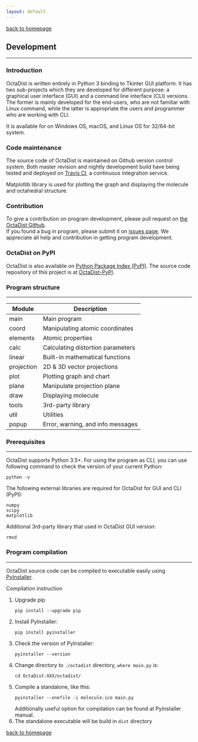 ```yaml
---
layout: default
---
```

[back to homepage](./)

## Development
***

### Introduction

OctaDist is written entirely in Python 3 binding to Tkinter GUI platform. 
It has two sub-projects which they are developed for different purpose: 
a graphical user interface (GUI) and a command line interface (CLI) versions. 
The former is mainly developed for the end-users, who are not familiar with Linux command, 
while the latter is appropriate the users and programmer who are working with CLI. 

It is available for on Windows OS, macOS, and Linux OS for 32/64-bit system. 

### Code maintenance

The source code of OctaDist is maintained on Github version control system. 
Both  master revision and nightly development build have being tested and deployed on [Travis CI](https://travis-ci.org/), a continuous integration service. 

Matplotlib library is used for plotting the graph and displaying the molecule and octahedral structure. <br/>

### Contribution

To give a contribution on program development, please pull request on [the OctaDist Github](https://github.com/OctaDist/OctaDist). <br/>
If you found a bug in program, please submit it on [issues page](https://github.com/OctaDist/OctaDist/issues). 
We appreciate all help and contribution in getting program development.

### OctaDist on PyPI
OctaDist is also available on [Python Package Index (PyPI)](https://pypi.org/project/octadist/).
The source code repository of this project is at [OctaDist-PyPI](https://github.com/OctaDist/OctaDist-PyPI). 

### Program structure
***

| Module     | Description       |
| ---------- | ----------------- |
| main       | Main program |
| coord      | Manipulating atomic coordinates |
| elements   | Atomic properties |
| calc       | Calculating distortion parameters |
| linear     | Built-in mathematical functions |
| projection | 2D & 3D vector projections |
| plot       | Plotting graph and chart |
| plane      | Manipulate projection plane |
| draw       | Displaying molecule |
| tools      | 3rd-party library |
| util       | Utilities |
| popup      | Error, warning, and info messages |

### Prerequisites
***

OctaDist supports Python 3.5+. For using the program as CLI, you can use following command to check the version of your current Python:
```
python -v
```
The following external libraries are required for OctaDist for GUI and CLI (PyPI):
```
numpy
scipy
matplotlib
```

Additional 3rd-party library that used in OctaDist GUI version:
```
rmsd
```

### Program compilation
***

OctaDist source code can be compiled to executable easily using [PyInstaller](https://www.pyinstaller.org/).

Compilation instruction
1. Upgrade pip
   ```
   pip install --upgrade pip
   ```
2. Install PyInstaller:
   ```
   pip install pyinstaller
   ```
3. Check the version of PyInstaller:
   ```
   pyinstaller --version
   ```
4. Change directory to `./octadist` directory, `where main.py` is:
   ```
   cd OctaDist-XXX/octadist/
   ```
5. Compile a standalone, like this:
   ```
   pyinstaller --onefile -i molecule.ico main.py
   ```
   Additionally useful option for compilation can be found at PyInstaller manual.
6. The standalone executable will be build in `dist` directory

[back to homepage](./)
